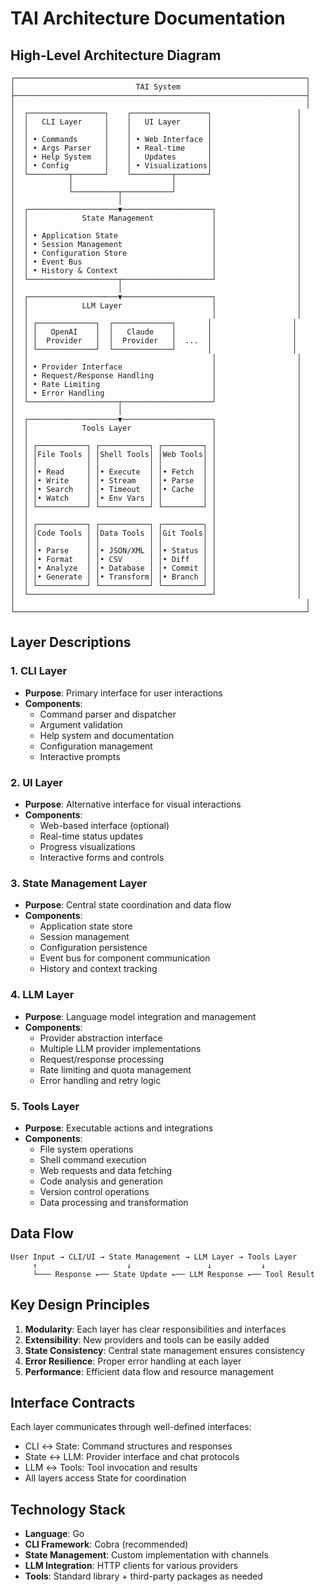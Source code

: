 # TAI Architecture Documentation

## High-Level Architecture Diagram

```
┌─────────────────────────────────────────────────────────────────┐
│                           TAI System                            │
├─────────────────────────────────────────────────────────────────┤
│                                                                 │
│  ┌─────────────────┐    ┌─────────────────┐                   │
│  │   CLI Layer     │    │   UI Layer      │                   │
│  │                 │    │                 │                   │
│  │ • Commands      │    │ • Web Interface │                   │
│  │ • Args Parser   │    │ • Real-time     │                   │
│  │ • Help System   │    │   Updates       │                   │
│  │ • Config        │    │ • Visualizations│                   │
│  └─────────┬───────┘    └─────────┬───────┘                   │
│            │                      │                           │
│            └──────────┬───────────┘                           │
│                       │                                       │
│  ┌────────────────────▼────────────────────┐                  │
│  │            State Management             │                  │
│  │                                         │                  │
│  │ • Application State                     │                  │
│  │ • Session Management                    │                  │
│  │ • Configuration Store                   │                  │
│  │ • Event Bus                             │                  │
│  │ • History & Context                     │                  │
│  └────────────────────┬────────────────────┘                  │
│                       │                                       │
│  ┌────────────────────▼────────────────────┐                  │
│  │            LLM Layer                    │                  │
│  │                                         │                  │
│  │ ┌─────────────┐  ┌─────────────┐       │                  │
│  │ │   OpenAI    │  │   Claude    │       │                  │
│  │ │  Provider   │  │  Provider   │  ...  │                  │
│  │ └─────────────┘  └─────────────┘       │                  │
│  │                                         │                  │
│  │ • Provider Interface                    │                  │
│  │ • Request/Response Handling             │                  │
│  │ • Rate Limiting                         │                  │
│  │ • Error Handling                        │                  │
│  └────────────────────┬────────────────────┘                  │
│                       │                                       │
│  ┌────────────────────▼────────────────────┐                  │
│  │            Tools Layer                  │                  │
│  │                                         │                  │
│  │ ┌───────────┐ ┌───────────┐ ┌─────────┐ │                  │
│  │ │File Tools │ │Shell Tools│ │Web Tools│ │                  │
│  │ │           │ │           │ │         │ │                  │
│  │ │• Read     │ │• Execute  │ │• Fetch  │ │                  │
│  │ │• Write    │ │• Stream   │ │• Parse  │ │                  │
│  │ │• Search   │ │• Timeout  │ │• Cache  │ │                  │
│  │ │• Watch    │ │• Env Vars │ │         │ │                  │
│  │ └───────────┘ └───────────┘ └─────────┘ │                  │
│  │                                         │                  │
│  │ ┌───────────┐ ┌───────────┐ ┌─────────┐ │                  │
│  │ │Code Tools │ │Data Tools │ │Git Tools│ │                  │
│  │ │           │ │           │ │         │ │                  │
│  │ │• Parse    │ │• JSON/XML │ │• Status │ │                  │
│  │ │• Format   │ │• CSV      │ │• Diff   │ │                  │
│  │ │• Analyze  │ │• Database │ │• Commit │ │                  │
│  │ │• Generate │ │• Transform│ │• Branch │ │                  │
│  │ └───────────┘ └───────────┘ └─────────┘ │                  │
│  └─────────────────────────────────────────┘                  │
│                                                                 │
└─────────────────────────────────────────────────────────────────┘
```

## Layer Descriptions

### 1. CLI Layer
- **Purpose**: Primary interface for user interactions
- **Components**:
  - Command parser and dispatcher
  - Argument validation
  - Help system and documentation
  - Configuration management
  - Interactive prompts

### 2. UI Layer
- **Purpose**: Alternative interface for visual interactions
- **Components**:
  - Web-based interface (optional)
  - Real-time status updates
  - Progress visualizations
  - Interactive forms and controls

### 3. State Management Layer
- **Purpose**: Central state coordination and data flow
- **Components**:
  - Application state store
  - Session management
  - Configuration persistence
  - Event bus for component communication
  - History and context tracking

### 4. LLM Layer
- **Purpose**: Language model integration and management
- **Components**:
  - Provider abstraction interface
  - Multiple LLM provider implementations
  - Request/response processing
  - Rate limiting and quota management
  - Error handling and retry logic

### 5. Tools Layer
- **Purpose**: Executable actions and integrations
- **Components**:
  - File system operations
  - Shell command execution
  - Web requests and data fetching
  - Code analysis and generation
  - Version control operations
  - Data processing and transformation

## Data Flow

```
User Input → CLI/UI → State Management → LLM Layer → Tools Layer
     ↑                    ↓                 ↓           ↓
     └─── Response ←── State Update ←── LLM Response ←── Tool Result
```

## Key Design Principles

1. **Modularity**: Each layer has clear responsibilities and interfaces
2. **Extensibility**: New providers and tools can be easily added
3. **State Consistency**: Central state management ensures consistency
4. **Error Resilience**: Proper error handling at each layer
5. **Performance**: Efficient data flow and resource management

## Interface Contracts

Each layer communicates through well-defined interfaces:
- CLI ↔ State: Command structures and responses
- State ↔ LLM: Provider interface and chat protocols
- LLM ↔ Tools: Tool invocation and results
- All layers access State for coordination

## Technology Stack

- **Language**: Go
- **CLI Framework**: Cobra (recommended)
- **State Management**: Custom implementation with channels
- **LLM Integration**: HTTP clients for various providers
- **Tools**: Standard library + third-party packages as needed
